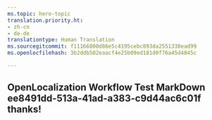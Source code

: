 ```yaml
---
ms.topic: hero-topic
translation.priority.ht:
- zh-cn
- de-de
translationtype: Human Translation
ms.sourcegitcommit: f11166800d86e5c4195cebc893da2551338ead99
ms.openlocfilehash: 3b2ddb502eaacf4e25b09ed181d0f76a45d4845c

---
```

## OpenLocalization Workflow Test MarkDown ee8491dd-513a-41ad-a383-c9d44ac6c01f thanks!



<!--HONumber=Aug16_HO5-->


